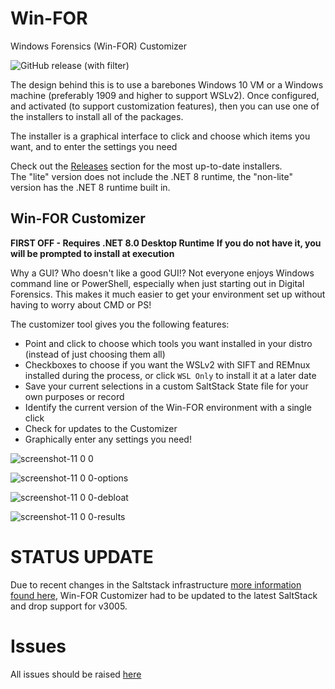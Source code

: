 
# Win-FOR

Windows Forensics (Win-FOR) Customizer

![GitHub release (with filter)](https://img.shields.io/github/v/release/digitalsleuth/win-for?style=flat&label=Latest%20Win-FOR%20Release)

The design behind this is to use a barebones Windows 10 VM or a Windows machine (preferably 1909 and higher to support WSLv2).
Once configured, and activated (to support customization features), then you can use one of the installers to
install all of the packages.  

The installer is a graphical interface to click and choose which items you want, and to enter the settings you need

Check out the [Releases](https://github.com/digitalsleuth/WIN-FOR/releases) section for the most up-to-date installers.  
The "lite" version does not include the .NET 8 runtime, the "non-lite" version has the .NET 8 runtime built in.

## Win-FOR Customizer

**FIRST OFF - Requires .NET 8.0 Desktop Runtime**
**If you do not have it, you will be prompted to install at execution**

Why a GUI? Who doesn't like a good GUI!?
Not everyone enjoys Windows command line or PowerShell, especially when just starting out in Digital Forensics.
This makes it much easier to get your environment set up without having to worry about CMD or PS!

The customizer tool gives you the following features:

- Point and click to choose which tools you want installed in your distro (instead of just choosing them all)
- Checkboxes to choose if you want the WSLv2 with SIFT and REMnux installed during the process, or click `WSL Only` to install it at a later date
- Save your current selections in a custom SaltStack State file for your own purposes or record
- Identify the current version of the Win-FOR environment with a single click
- Check for updates to the Customizer
- Graphically enter any settings you need!

![screenshot-11 0 0](https://github.com/digitalsleuth/WIN-FOR/raw/main/images/screenshot-11.0.0.png)

![screenshot-11 0 0-options](https://github.com/digitalsleuth/WIN-FOR/raw/main/images/screenshot-11.0.0-options.png)

![screenshot-11 0 0-debloat](https://github.com/digitalsleuth/WIN-FOR/raw/main/images/screenshot-11.0.0-debloat.png)

![screenshot-11 0 0-results](https://github.com/digitalsleuth/WIN-FOR/raw/main/images/screenshot-11.0.0-results.png)

# STATUS UPDATE

Due to recent changes in the Saltstack infrastructure [more information found here](https://saltproject.io/blog/salt-project-package-repo-migration-and-guidance/), Win-FOR Customizer had to be updated to the latest SaltStack and drop support for v3005.

# Issues

All issues should be raised [here](https://github.com/digitalsleuth/WIN-FOR/Issues)

